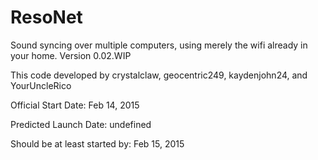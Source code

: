 # ResoNet
Sound syncing over multiple computers, using merely the wifi already in your home.
Version 0.02.WIP

This code developed by crystalclaw, geocentric249, kaydenjohn24, and YourUncleRico

Official Start Date: Feb 14, 2015

Predicted Launch Date: undefined

Should be at least started by: Feb 15, 2015
